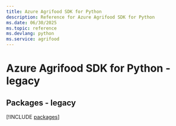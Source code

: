 ```yaml
---
title: Azure Agrifood SDK for Python
description: Reference for Azure Agrifood SDK for Python
ms.date: 06/30/2025
ms.topic: reference
ms.devlang: python
ms.service: agrifood
---
```

# Azure Agrifood SDK for Python - legacy
## Packages - legacy
[!INCLUDE [packages](agrifood-index.md)]